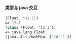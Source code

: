 #### 类型与 java 交互

``` clojure
(Float. "12.1")
=> 12.1
(class (Float. "12.1"))
=> java.lang.Float
(java.util.HashMap. {"id" 1 })
```

